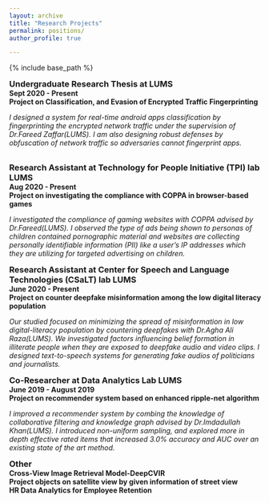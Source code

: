 ```yaml
---
layout: archive
title: "Research Projects"
permalink: positions/
author_profile: true

---
```


<style type='text/css'> 
h2, h3, h4, h5, h6 {margin: 0;}
.br {display: block; margin-bottom: 0em; margin: 0;} 
</style>

{% include base_path %}

### Undergraduate Research Thesis at LUMS 
#### Sept 2020 - Present 
#### Project on Classification, and Evasion of Encrypted Traffic Fingerprinting
*I designed a system for real-time android apps classification by fingerprinting the encrypted network traffic under the supervision of Dr.Fareed Zaffar(LUMS). I am also designing robust defenses by obfuscation of network traffic so adversaries cannot fingerprint apps.*

<br/>

### Research Assistant at Technology for People Initiative (TPI) lab LUMS
#### Aug 2020 - Present  
#### Project on investigating the compliance with COPPA in browser-based games
*I investigated the compliance of gaming websites with COPPA advised by Dr.Fareed(LUMS). I observed the type of ads being shown to personas of children contained pornographic material and websites are collecting personally identifiable information (PII) like a user’s IP addresses which they are utilizing for targeted advertising on children.*
<br/>



### Research Assistant at Center for Speech and Language Technologies (CSaLT) lab LUMS
#### June 2020 - Present  
#### Project on counter deepfake misinformation among the low digital literacy population
*Our studied focused on minimizing the spread of misinformation in low digital-literacy population by countering deepfakes with Dr.Agha Ali Raza(LUMS). We investigated factors influencing belief formation in illiterate people when they are exposed to deepfake audio and video clips. I designed text-to-speech systems for generating fake audios of politicians and journalists.*
<br/>


### Co-Researcher at Data Analytics Lab LUMS
#### June 2019 - August 2019
#### Project on recommender system based on enhanced ripple-net algorithm
*I improved a recommender system by combing the knowledge of collaborative filtering and knowledge graph advised by Dr.Imdadullah Khan(LUMS). I introduced non-uniform sampling, and explored more in depth effective rated items that increased 3.0% accuracy and AUC over an existing state of the art method.*
<br/>


### Other
#### Cross-View Image Retrieval Model-DeepCVIR
#### Project objects on satellite view by given information of street view
#### HR Data Analytics for Employee Retention


